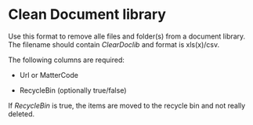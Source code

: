 # Clean Document library

Use this format to remove alle files and folder(s) from a document library. The filename should contain *ClearDoclib* and format is xls(x)/csv.

The following columns are required:

- Url or MatterCode

- RecycleBin (optionally true/false)

If *RecycleBin* is true, the items are moved to the recycle bin and not really deleted.
